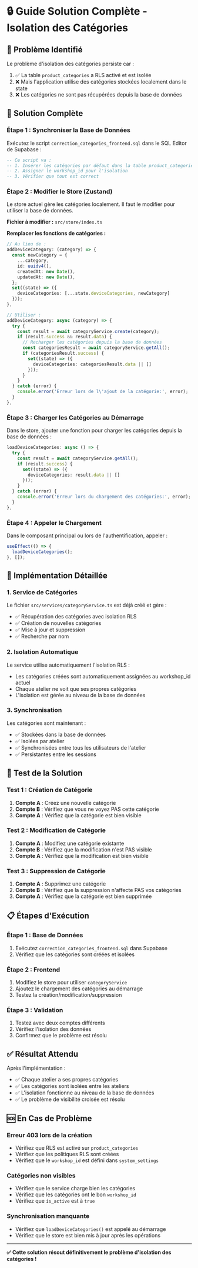 # 🔒 Guide Solution Complète - Isolation des Catégories

## 🚨 Problème Identifié

Le problème d'isolation des catégories persiste car :
1. ✅ La table `product_categories` a RLS activé et est isolée
2. ❌ Mais l'application utilise des catégories stockées localement dans le state
3. ❌ Les catégories ne sont pas récupérées depuis la base de données

## 🎯 Solution Complète

### **Étape 1 : Synchroniser la Base de Données**

Exécutez le script `correction_categories_frontend.sql` dans le SQL Editor de Supabase :

```sql
-- Ce script va :
-- 1. Insérer les catégories par défaut dans la table product_categories
-- 2. Assigner le workshop_id pour l'isolation
-- 3. Vérifier que tout est correct
```

### **Étape 2 : Modifier le Store (Zustand)**

Le store actuel gère les catégories localement. Il faut le modifier pour utiliser la base de données.

**Fichier à modifier :** `src/store/index.ts`

**Remplacer les fonctions de catégories :**

```typescript
// Au lieu de :
addDeviceCategory: (category) => {
  const newCategory = {
    ...category,
    id: uuidv4(),
    createdAt: new Date(),
    updatedAt: new Date(),
  };
  set((state) => ({
    deviceCategories: [...state.deviceCategories, newCategory]
  }));
},

// Utiliser :
addDeviceCategory: async (category) => {
  try {
    const result = await categoryService.create(category);
    if (result.success && result.data) {
      // Recharger les catégories depuis la base de données
      const categoriesResult = await categoryService.getAll();
      if (categoriesResult.success) {
        set((state) => ({
          deviceCategories: categoriesResult.data || []
        }));
      }
    }
  } catch (error) {
    console.error('Erreur lors de l\'ajout de la catégorie:', error);
  }
},
```

### **Étape 3 : Charger les Catégories au Démarrage**

Dans le store, ajouter une fonction pour charger les catégories depuis la base de données :

```typescript
loadDeviceCategories: async () => {
  try {
    const result = await categoryService.getAll();
    if (result.success) {
      set((state) => ({
        deviceCategories: result.data || []
      }));
    }
  } catch (error) {
    console.error('Erreur lors du chargement des catégories:', error);
  }
},
```

### **Étape 4 : Appeler le Chargement**

Dans le composant principal ou lors de l'authentification, appeler :

```typescript
useEffect(() => {
  loadDeviceCategories();
}, []);
```

## 🔧 Implémentation Détaillée

### **1. Service de Catégories**

Le fichier `src/services/categoryService.ts` est déjà créé et gère :
- ✅ Récupération des catégories avec isolation RLS
- ✅ Création de nouvelles catégories
- ✅ Mise à jour et suppression
- ✅ Recherche par nom

### **2. Isolation Automatique**

Le service utilise automatiquement l'isolation RLS :
- Les catégories créées sont automatiquement assignées au workshop_id actuel
- Chaque atelier ne voit que ses propres catégories
- L'isolation est gérée au niveau de la base de données

### **3. Synchronisation**

Les catégories sont maintenant :
- ✅ Stockées dans la base de données
- ✅ Isolées par atelier
- ✅ Synchronisées entre tous les utilisateurs de l'atelier
- ✅ Persistantes entre les sessions

## 🧪 Test de la Solution

### **Test 1 : Création de Catégorie**
1. **Compte A** : Créez une nouvelle catégorie
2. **Compte B** : Vérifiez que vous ne voyez PAS cette catégorie
3. **Compte A** : Vérifiez que la catégorie est bien visible

### **Test 2 : Modification de Catégorie**
1. **Compte A** : Modifiez une catégorie existante
2. **Compte B** : Vérifiez que la modification n'est PAS visible
3. **Compte A** : Vérifiez que la modification est bien visible

### **Test 3 : Suppression de Catégorie**
1. **Compte A** : Supprimez une catégorie
2. **Compte B** : Vérifiez que la suppression n'affecte PAS vos catégories
3. **Compte A** : Vérifiez que la catégorie est bien supprimée

## 📋 Étapes d'Exécution

### **Étape 1 : Base de Données**
1. Exécutez `correction_categories_frontend.sql` dans Supabase
2. Vérifiez que les catégories sont créées et isolées

### **Étape 2 : Frontend**
1. Modifiez le store pour utiliser `categoryService`
2. Ajoutez le chargement des catégories au démarrage
3. Testez la création/modification/suppression

### **Étape 3 : Validation**
1. Testez avec deux comptes différents
2. Vérifiez l'isolation des données
3. Confirmez que le problème est résolu

## ✅ Résultat Attendu

Après l'implémentation :
- ✅ Chaque atelier a ses propres catégories
- ✅ Les catégories sont isolées entre les ateliers
- ✅ L'isolation fonctionne au niveau de la base de données
- ✅ Le problème de visibilité croisée est résolu

## 🆘 En Cas de Problème

### **Erreur 403 lors de la création**
- Vérifiez que RLS est activé sur `product_categories`
- Vérifiez que les politiques RLS sont créées
- Vérifiez que le `workshop_id` est défini dans `system_settings`

### **Catégories non visibles**
- Vérifiez que le service charge bien les catégories
- Vérifiez que les catégories ont le bon `workshop_id`
- Vérifiez que `is_active` est à `true`

### **Synchronisation manquante**
- Vérifiez que `loadDeviceCategories()` est appelé au démarrage
- Vérifiez que le store est bien mis à jour après les opérations

---

**✅ Cette solution résout définitivement le problème d'isolation des catégories !**





